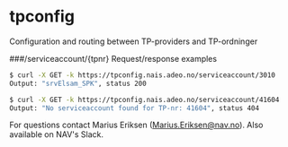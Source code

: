 # tpconfig
Configuration and routing between TP-providers and TP-ordninger

###/serviceaccount/{tpnr}
Request/response examples
```bash
$ curl -X GET -k https://tpconfig.nais.adeo.no/serviceaccount/3010
Output: "srvElsam_SPK", status 200

$ curl -X GET -k https://tpconfig.nais.adeo.no/serviceaccount/41604
Output: "No serviceaccount found for TP-nr: 41604", status 404
```

For questions contact Marius Eriksen (Marius.Eriksen@nav.no). Also available on NAV's Slack.
